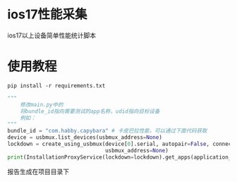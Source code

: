 # ios17性能采集
ios17以上设备简单性能统计脚本

# 使用教程
    pip install -r requirements.txt
```python
"""
    修改main.py中的
    将bundle_id指向需要测试的app名称，udid指向目标设备
    例如：
"""
bundle_id = "com.habby.capybara" # 卡皮巴拉性能，可以通过下面代码获取
device = usbmux.list_devices(usbmux_address=None)
lockdown = create_using_usbmux(device[0].serial, autopair=False, connection_type=device[0].connection_type,
                               usbmux_address=None)
print(InstallationProxyService(lockdown=lockdown).get_apps(application_type="User", calculate_sizes=False))
```
报告生成在项目目录下

